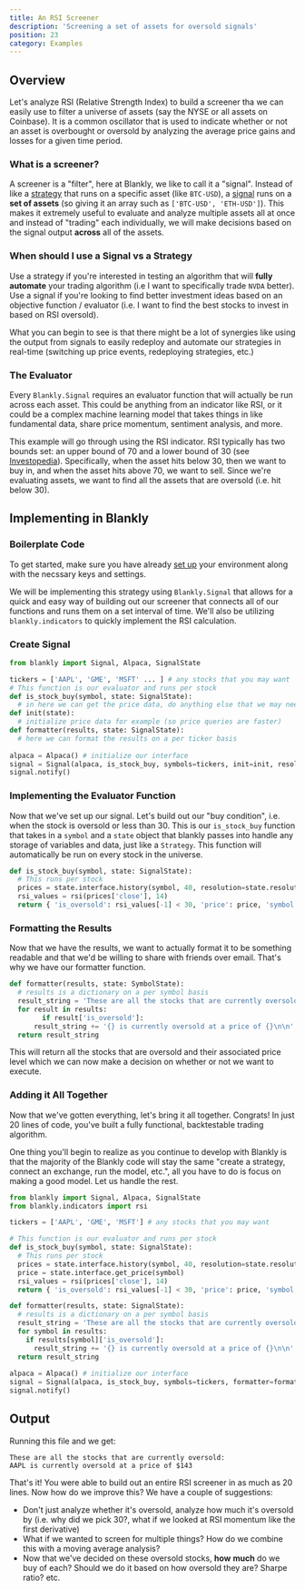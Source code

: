 ```yaml
---
title: An RSI Screener
description: 'Screening a set of assets for oversold signals'
position: 23
category: Examples
---
```


## Overview

Let's analyze RSI (Relative Strength Index) to build a screener tha we can easily use to filter a universe of assets (say the NYSE or all assets on Coinbase). It is a common oscillator that is used to indicate whether or not an asset is overbought or oversold by analyzing the average price gains and losses for a given time period. 

### What is a screener?

A screener is a "filter", here at Blankly, we like to call it a "signal". Instead of like a [strategy](/core/strategy)  that runs on a specific asset (like `BTC-USD`), a [signal](/core/signal) runs on a **set of assets** (so giving it an array such as `['BTC-USD', 'ETH-USD']`). This makes it extremely useful to evaluate and analyze multiple assets all at once and instead of "trading" each individually, we will make decisions based on the signal output **across** all of the assets. 

### When should I use a Signal vs a Strategy

Use a strategy if you're interested in testing an algorithm that will **fully automate** your trading algorithm (i.e I want to specifically trade `NVDA` better). Use a signal if you're looking to find better investment ideas based on an objective function / evaluator (i.e. I want to find the best stocks to invest in based on RSI oversold). 

<alert>

What you can begin to see is that there might be a lot of synergies like using the output from signals to easily redeploy and automate our strategies in real-time (switching up price events, redeploying strategies, etc.)

</alert> 

### The Evaluator 

Every `Blankly.Signal` requires an evaluator function that will actually be run across each asset. This could be anything from an indicator like RSI, or it could be a complex machine learning model that takes things in like fundamental data, share price momentum, sentiment analysis, and more. 

This example will go through using the RSI indicator. RSI typically has two bounds set: an upper bound of 70 and a lower bound of 30 (see [Investopedia](https://www.investopedia.com/terms/r/rsi.asp)). Specifically, when the asset hits below 30, then we want to buy in, and when the asset hits above 70, we want to sell. Since we're evaluating assets, we want to find all the assets that are oversold (i.e. hit below 30). 

## Implementing in Blankly

### Boilerplate Code

<alert>
To get started, make sure you have already <a href="/getting-started/installation">set up</a> your environment along with the necssary keys and settings. 
</alert>

We will be implementing this strategy using `Blankly.Signal` that allows for a quick and easy way of building out our screener that connects all of our functions and runs them on a set interval of time. We'll also be utilizing `blankly.indicators` to quickly implement the RSI calculation. 

### Create Signal

```python
from blankly import Signal, Alpaca, SignalState

tickers = ['AAPL', 'GME', 'MSFT' ... ] # any stocks that you may want
# This function is our evaluator and runs per stock
def is_stock_buy(symbol, state: SignalState):
  # in here we can get the price data, do anything else that we may need
def init(state):
  # initialize price data for example (so price queries are faster)
def formatter(results, state: SignalState):
  # here we can format the results on a per ticker basis
  
alpaca = Alpaca() # initialize our interface
signal = Signal(alpaca, is_stock_buy, symbols=tickers, init=init, resolution="1d") # run this every day
signal.notify()
```

### Implementing the Evaluator Function

Now that we've set up our signal. Let's build out our "buy condition", i.e. when the stock is oversold or less than 30. This is our `is_stock_buy` function that takes in a `symbol` and a `state` object that blankly passes into handle any storage of variables and data, just like a `Strategy`. This function will automatically be run on every stock in the universe. 


```python
def is_stock_buy(symbol, state: SignalState):
  # This runs per stock
  prices = state.interface.history(symbol, 40, resolution=state.resolution) # get past 40 data points
  rsi_values = rsi(prices['close'], 14)
  return { 'is_oversold': rsi_values[-1] < 30, 'price': price, 'symbol': symbol }
```

### Formatting the Results 

Now that we have the results, we want to actually format it to be something readable and that we'd be willing to share with friends over email. That's why we have our formatter function. 

```python
def formatter(results, state: SymbolState):
  # results is a dictionary on a per symbol basis
  result_string = 'These are all the stocks that are currently oversold: \n'
  for result in results:
        if result['is_oversold']:
      result_string += '{} is currently oversold at a price of {}\n\n'.format(symbol, price)
  return result_string
```

This will return all the stocks that are oversold and their associated price level which we can now make a decision on whether or not we want to execute. 

### Adding it All Together

Now that we've gotten everything, let's bring it all together. Congrats! In just 20 lines of code, you've built a fully functional, backtestable trading algorithm.

<alert type="success">
One thing you'll begin to realize as you continue to develop with Blankly is that the majority of the Blankly code will stay the same "create a strategy, connect an exchange, run the model, etc.", all you have to do is focus on making a good model. Let us handle the rest.
</alert>

```python
from blankly import Signal, Alpaca, SignalState
from blankly.indicators import rsi

tickers = ['AAPL', 'GME', 'MSFT'] # any stocks that you may want

# This function is our evaluator and runs per stock
def is_stock_buy(symbol, state: SignalState):
  # This runs per stock
  prices = state.interface.history(symbol, 40, resolution=state.resolution, return_as='list') # get past 40 data points
  price = state.interface.get_price(symbol)
  rsi_values = rsi(prices['close'], 14)
  return { 'is_oversold': rsi_values[-1] < 30, 'price': price, 'symbol': symbol }

def formatter(results, state: SignalState):
  # results is a dictionary on a per symbol basis
  result_string = 'These are all the stocks that are currently oversold: \n'
  for symbol in results:
    if results[symbol]['is_oversold']:
      result_string += '{} is currently oversold at a price of {}\n\n'.format(symbol, results[symbol]['price'])
  return result_string
  
alpaca = Alpaca() # initialize our interface
signal = Signal(alpaca, is_stock_buy, symbols=tickers, formatter=formatter, resolution='1d') # find oversold every day
signal.notify()
```

## Output

Running this file and we get: 

```
These are all the stocks that are currently oversold: 
AAPL is currently oversold at a price of $143
```

That's it! You were able to build out an entire RSI screener in as much as 20 lines. Now how do we improve this? We have a couple of suggestions: 

* Don't just analyze whether it's oversold, analyze how much it's oversold by (i.e. why did we pick 30?, what if we looked at RSI momentum like the first derivative)
* What if we wanted to screen for multiple things? How do we combine this with a moving average analysis? 
* Now that we've decided on these oversold stocks, **how** **much** do we buy of each? Should we do it based on how oversold they are? Sharpe ratio? etc. 